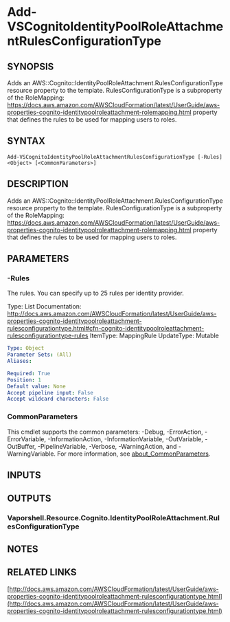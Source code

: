 # Add-VSCognitoIdentityPoolRoleAttachmentRulesConfigurationType

## SYNOPSIS
Adds an AWS::Cognito::IdentityPoolRoleAttachment.RulesConfigurationType resource property to the template.
RulesConfigurationType is a subproperty of the RoleMapping: https://docs.aws.amazon.com/AWSCloudFormation/latest/UserGuide/aws-properties-cognito-identitypoolroleattachment-rolemapping.html property that defines the rules to be used for mapping users to roles.

## SYNTAX

```
Add-VSCognitoIdentityPoolRoleAttachmentRulesConfigurationType [-Rules] <Object> [<CommonParameters>]
```

## DESCRIPTION
Adds an AWS::Cognito::IdentityPoolRoleAttachment.RulesConfigurationType resource property to the template.
RulesConfigurationType is a subproperty of the RoleMapping: https://docs.aws.amazon.com/AWSCloudFormation/latest/UserGuide/aws-properties-cognito-identitypoolroleattachment-rolemapping.html property that defines the rules to be used for mapping users to roles.

## PARAMETERS

### -Rules
The rules.
You can specify up to 25 rules per identity provider.

Type: List
Documentation: http://docs.aws.amazon.com/AWSCloudFormation/latest/UserGuide/aws-properties-cognito-identitypoolroleattachment-rulesconfigurationtype.html#cfn-cognito-identitypoolroleattachment-rulesconfigurationtype-rules
ItemType: MappingRule
UpdateType: Mutable

```yaml
Type: Object
Parameter Sets: (All)
Aliases:

Required: True
Position: 1
Default value: None
Accept pipeline input: False
Accept wildcard characters: False
```

### CommonParameters
This cmdlet supports the common parameters: -Debug, -ErrorAction, -ErrorVariable, -InformationAction, -InformationVariable, -OutVariable, -OutBuffer, -PipelineVariable, -Verbose, -WarningAction, and -WarningVariable. For more information, see [about_CommonParameters](http://go.microsoft.com/fwlink/?LinkID=113216).

## INPUTS

## OUTPUTS

### Vaporshell.Resource.Cognito.IdentityPoolRoleAttachment.RulesConfigurationType
## NOTES

## RELATED LINKS

[http://docs.aws.amazon.com/AWSCloudFormation/latest/UserGuide/aws-properties-cognito-identitypoolroleattachment-rulesconfigurationtype.html](http://docs.aws.amazon.com/AWSCloudFormation/latest/UserGuide/aws-properties-cognito-identitypoolroleattachment-rulesconfigurationtype.html)

